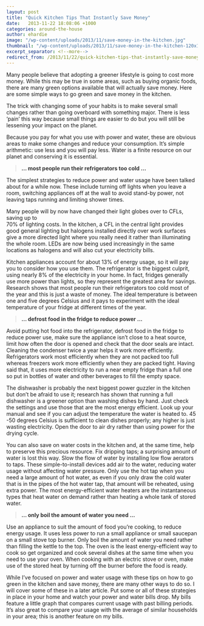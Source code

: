 ```yaml
---
layout: post
title: "Quick Kitchen Tips That Instantly Save Money"
date:   2013-11-22 18:08:06 +1000
categories: around-the-house
author: ehardie
image: "/wp-content/uploads/2013/11/save-money-in-the-kitchen.jpg"
thumbnail: "/wp-content/uploads/2013/11/save-money-in-the-kitchen-120x134.jpg"
excerpt_separator: <!--more-->
redirect_from: /2013/11/22/quick-kitchen-tips-that-instantly-save-money/
---
```

  <p>Many people believe that adopting a greener lifestyle is going to cost more money.
  While this may be true in some areas, such as buying organic foods, there are many
  green options available that will actually save<!--more--> money. Here are some simple ways to go
  green and save money in the kitchen.</p>

  <p>The trick with changing some of your habits is to make several small changes rather
  than going overboard with something major. There is less &lsquo;pain&rsquo; this way
  because small things are easier to do but you will still be lessening your impact on
  the planet.</p>

  <p>Because you pay for what you use with power and water, these are obvious areas to
  make some changes and reduce your consumption. It&rsquo;s simple arithmetic: use less
  and you will pay less. Water is a finite resource on our planet and conserving it is
  essential.</p>

  <blockquote>
    <p><span style="color: #333333;"><strong>&hellip; most people run their refrigerators
    too cold &hellip;</strong></span></p>
  </blockquote>

  <p>The simplest strategies to reduce power and water usage have been talked about for a
  while now. These include turning off lights when you leave a room, switching appliances
  off at the wall to avoid stand-by power, not leaving taps running and limiting shower
  times.</p>

  <p>Many people will by now have changed their light globes over to CFLs, saving up
  to<br />
  70% of lighting costs. In the kitchen, a CFL in the central light provides good general
  lighting but halogens installed directly over work surfaces give a more directed light
  where you really need it rather than illuminating the whole room. LEDs are now being
  used increasingly in the same locations as halogens and will also cut your electricity
  bills.</p>

  <p>Kitchen appliances account for about 13% of energy usage, so it will pay you to
  consider how you use them. The refrigerator is the biggest culprit, using nearly 8% of
  the electricity in your home. In fact, fridges generally use more power than lights, so
  they represent the greatest area for savings. Research shows that most people run their
  refrigerators too cold most of the year and this is just a waste of money. The ideal
  temperature is between one and five degrees Celsius and it pays to experiment with the
  ideal temperature of your fridge at different times of the year.</p>

  <blockquote>
    <p><span style="color: #333333;"><strong>&hellip; defrost food in the fridge to
    reduce power &hellip;</strong></span></p>
  </blockquote>

  <p>Avoid putting hot food into the refrigerator, defrost food in the fridge to reduce
  power use, make sure the appliance isn&rsquo;t close to a heat source, limit how often
  the door is opened and check that the door seals are intact. Cleaning the condenser
  twice a year helps it work more efficiently. Refrigerators work most efficiently when
  they are not packed too full whereas freezers work more efficiently when they are
  packed tight. Having said that, it uses more electricity to run a near empty fridge
  than a full one so put in bottles of water and other beverages to fill the empty
  space.</p>

  <p>The dishwasher is probably the next biggest power guzzler in the kitchen but
  don&rsquo;t be afraid to use it; research has shown that running a full dishwasher is a
  greener option than washing dishes by hand. Just check the settings and use those that
  are the most energy efficient. Look up your manual and see if you can adjust the
  temperature the water is heated to. 45 -50 degrees Celsius is sufficient to clean
  dishes properly; any higher is just wasting electricity. Open the door to air dry
  rather than using power for the drying cycle.</p>

  <p>You can also save on water costs in the kitchen and, at the same time, help to
  preserve this precious resource. Fix dripping taps; a surprising amount of water is
  lost this way. Slow the flow of water by installing low flow aerators to taps. These
  simple-to-install devices add air to the water, reducing water usage without affecting
  water pressure. Only use the hot tap when you need a large amount of hot water, as even
  if you only draw the cold water that is in the pipes of the hot water tap, that amount
  will be reheated, using extra power. The most energy-efficient water heaters are the
  instantaneous types that heat water on demand rather than heating a whole tank of
  stored water.</p>

  <blockquote>
    <p><span style="color: #333333;"><strong>&hellip; only boil the amount of water you
    need &hellip;</strong></span></p>
  </blockquote>

  <p>Use an appliance to suit the amount of food you&rsquo;re cooking, to reduce energy
  usage. It uses less power to run a small appliance or small saucepan on a small stove
  top burner. Only boil the amount of water you need rather than filling the kettle to
  the top. The oven is the least energy-efficient way to cook so get organized and cook
  several dishes at the same time when you need to use your oven. When cooking with an
  electric stove or oven, make use of the stored heat by turning off the burner before
  the food is ready.</p>

  <p>While I&rsquo;ve focused on power and water usage with these tips on how to go green
  in the kitchen and save money, there are many other ways to do so. I will cover some of
  these in a later article. Put some or all of these strategies in place in your home and
  watch your power and water bills drop. My bills feature a little graph that compares
  current usage with past billing periods. It&rsquo;s also great to compare your usage
  with the average of similar households in your area; this is another feature on my
  bills.</p>
